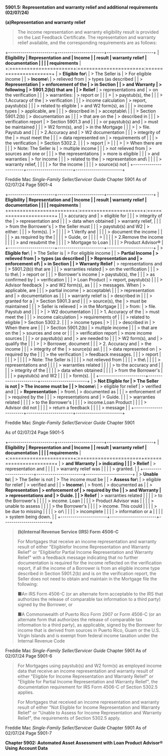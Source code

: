 **5901.5: Representation and warranty relief and additional requirements
(02/07/24)**

**(a)Representation and warranty relief**

> The income representation and warranty eligibility result is provided
> on the Last Feedback Certificate. The representation and warranty
> relief available, and the corresponding requirements are as follows:

+-----------------------+-----------------------+-----------------------+
| **Eligibility         | **Representation and  | **Income              |
| result**              | warranty relief**     | documentation         |
|                       |                       | requirements**        |
+:======================+:======================+:======================+
| > **Eligible for**\   | > The Seller is       | > For eligible income |
| > **Income**\         | > relieved from       | > types (as described |
| > **Representation    | > enforcement of the  | > in Section          |
| > and Warranty        | > following           | > 5901.2(b)) that are |
| > Relief**            | > representations and | > on the verification |
|                       | > warranties:         | > report or           |
|                       | >                     | > paystub(s), the     |
|                       | > 1.Accuracy of the   | > verification        |
|                       | > income calculation  | > report, paystub(s)  |
|                       | > related to eligible | > and W2 form(s), as  |
|                       | > income types        | > applicable, are     |
|                       | > described in        | > acceptable\         |
|                       | > Section 5901.2(b)   | > documentation as    |
|                       | > that are on the     | > described in        |
|                       | > verification report | > Section 5901.3 and  |
|                       | > or paystub(s) and   | > must be maintained  |
|                       | > W2 form(s), and     | > in the Mortgage     |
|                       | >                     | > file. Paystub and   |
|                       | > 2.Accuracy and      | > W2 documentation    |
|                       | > integrity of the    | > must meet the       |
|                       | > data represented on | > requirements of     |
|                       | > the verification    | > Section 5302.2.     |
|                       | > report              | >                     |
|                       | >                     | > When there are      |
|                       | > Note: The Seller is | > multiple income     |
|                       | > not relieved from   | > sources and one or  |
|                       | > the representations | > more is eligible    |
|                       | > and warranties      | > for income          |
|                       | > related to the      | > representation and\ |
|                       |                       | > warranty relief,    |
|                       |                       | > for the income      |
|                       |                       | > source(s) not       |
+-----------------------+-----------------------+-----------------------+

Freddie Mac *Single-Family Seller/Servicer Guide* Chapter 5901 As of
02/07/24 Page 5901-4

+-----------------------+-----------------------+-----------------------+
| **Eligibility         | **Representation and  | **Income              |
| result**              | warranty relief**     | documentation         |
|                       |                       | requirements**        |
+=======================+:======================+:======================+
|                       | > accuracy and        | > eligible for        |
|                       | > integrity of the    | > representation and  |
|                       | > data when obtained  | > warranty relief,    |
|                       | > from the Borrower's | > the Seller must     |
|                       | > paystub(s) and W2   | > either:             |
|                       | > form(s).            | >                     |
|                       |                       | > 1.Verify and        |
|                       |                       | > document the income |
|                       |                       | > as required by the  |
|                       |                       | > Guide, or           |
|                       |                       | >                     |
|                       |                       | > 2.Remove the income |
|                       |                       | > and resubmit the    |
|                       |                       | > Mortgage to Loan    |
|                       |                       | > Product Advisor®    |
+-----------------------+-----------------------+-----------------------+
| > **Eligible for**\   | > The Seller is       | > For eligible income |
| > **Partial Income    | > relieved from       | > types (as described |
| > Representation and  | > enforcement of\     | > in Section          |
| > Warranty Relief**   | > representations and | > 5901.2(b)) that are |
|                       | > warranties related  | > on the verification |
|                       | > to the\             | > report or           |
|                       | > Borrower's income   | > paystub(s), the     |
|                       | > as confirmed by     | > verification        |
|                       | > Loan Product        | > report, paystub(s)  |
|                       | > Advisor feedback    | > and W2 form(s), as  |
|                       | > messages. When      | > applicable, are     |
|                       | > partial income      | > acceptable\         |
|                       | > representation and  | > documentation as    |
|                       | > warranty relief is  | > described in        |
|                       | > granted for a       | > Section 5901.3 and  |
|                       | > source(s), the      | > must be maintained  |
|                       | > Seller is relieved  | > in the Mortgage     |
|                       | > from:               | > file. Paystub and   |
|                       | >                     | > W2 documentation    |
|                       | > 1\. Accuracy of the | > must meet the       |
|                       | > income calculation  | > requirements of     |
|                       | > related to eligible | > Section 5302.2.     |
|                       | > income types        | >                     |
|                       | > described in        | > When there are      |
|                       | > Section 5901.2(b)   | > multiple income     |
|                       | > that are on the     | > sources and one or  |
|                       | > verification report | > more income sources |
|                       | > or paystub(s) and   | > are needed to       |
|                       | > W2 form(s), and     | > qualify the         |
|                       | >                     | > Borrower, document  |
|                       | > 2\. Accuracy and    | > the income          |
|                       | > integrity of the    | > source(s) as\       |
|                       | > data represented on | > required by the     |
|                       | > the verification    | > feedback messages.  |
|                       | > report              |                       |
|                       | >                     |                       |
|                       | > Note: The Seller is |                       |
|                       | > not relieved from   |                       |
|                       | > the\                |                       |
|                       | > representations and |                       |
|                       | > warranties related  |                       |
|                       | > to the accuracy and |                       |
|                       | > integrity of the    |                       |
|                       | > data when obtained  |                       |
|                       | > from the Borrower's |                       |
|                       | > paystub(s) and W2   |                       |
|                       | > form(s).            |                       |
+-----------------------+-----------------------+-----------------------+
| > **Not Eligible for  | > The Seller is not   | > The income must be  |
| > Income**\           | > eligible for relief | > verified and        |
| > **Representation**  | > from\               | > documented as       |
|                       | > enforcement of      | > required by the     |
|                       | > representations and | > Guide.              |
|                       | > warranties related  |                       |
|                       | > to the Borrower's   |                       |
|                       | > income.Loan Product |                       |
|                       | > Advisor did not     |                       |
|                       | > return a feedback   |                       |
|                       | > message             |                       |
+-----------------------+-----------------------+-----------------------+

Freddie Mac *Single-Family Seller/Servicer Guide* Chapter 5901

As of 02/07/24 Page 5901-5

+-----------------------+-----------------------+-----------------------+
| **Eligibility         | **Representation and  | **Income              |
| result**              | warranty relief**     | documentation         |
|                       |                       | requirements**        |
+:======================+:======================+=======================+
| > **and Warranty      | > indicating          |                       |
| > Relief**            | > representation and  |                       |
|                       | > warranty relief was |                       |
|                       | > granted.            |                       |
+-----------------------+-----------------------+-----------------------+
| > **Unable to**\      | > The Seller is not   | > The income must be  |
| > **Assess for**\     | > eligible for relief | > verified and        |
| > **Income**\         | > from\               | > documented as       |
| > **Representation    | > enforcement of      | > required by the     |
| > and Warranty        | > representations and | > Guide.              |
| > Relief**            | > warranties related  |                       |
|                       | > to the Borrower's   |                       |
|                       | > income. Loan        |                       |
|                       | > Product Advisor was |                       |
|                       | > unable to assess    |                       |
|                       | > the Borrower's      |                       |
|                       | > income. This could  |                       |
|                       | > be due to missing   |                       |
|                       | > or\                 |                       |
|                       | > incomplete          |                       |
|                       | > information or a    |                       |
|                       | > system being down.  |                       |
+-----------------------+-----------------------+-----------------------+

> **(b)Internal Revenue Service (IRS) Form 4506-C**
>
> For Mortgages that receive an income representation and warranty
> result of either "Eligiblefor Income Representation and Warranty
> Relief" or "Eligiblefor Partial Income Representation and Warranty
> Relief" with a feedback message indicating that no further
> documentation is required for the income reflected on the verification
> report, if all the income of a Borrower is from an eligible income
> type described in Section 5901.2(b) and is on the verification report,
> the Seller does not need to obtain and maintain in the Mortgage file
> the following:
>
> ■An IRS Form 4506-C (or an alternate form acceptable to the IRS that
> authorizes the release of comparable tax information to a third party)
> signed by the Borrower, or
>
> ■A Commonwealth of Puerto Rico Form 2907 or Form 4506-C (or an
> alternate form that authorizes the release of comparable tax
> information to a third party), as applicable, signed by the Borrower
> for income that is derived from sources in Puerto Rico, Guam or the
> U.S. Virgin Islands and is exempt from federal income taxation under
> the Internal Revenue Code

Freddie Mac *Single-Family Seller/Servicer Guide* Chapter 5901 As of
02/07/24 Page 5901-6

> For Mortgages using paystub(s) and W2 form(s) as employed income data
> that receive an income representation and warranty result of either
> "Eligible for Income Representation and Warranty Relief" or "Eligible
> for Partial Income Representation and Warranty Relief", the
> documentation requirement for IRS Form 4506-C of Section 5302.5
> applies.
>
> For Mortgages that received an income representation and warranty
> result of either "Not Eligible for Income Representation and Warranty
> Relief" or "Unable to Assess for Income Representation and Warranty
> Relief", the requirements of Section 5302.5 apply.

Freddie Mac *Single-Family Seller/Servicer Guide* Chapter 5901 As of
02/07/24 Page 5901-7

**Chapter 5902: Automated Asset Assessment with Loan Product Advisor®
Using Account Data**